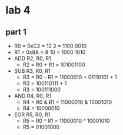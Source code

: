 # lab 4

## part 1

- R0 = 0xC2 = 12 2 = 1100 0010
- R1 = 0x8A = 8 10 = 1000 1010
- ADD R2, R0, R1
  - R2 = R0 + R1 = 101001100
- SUB R3, R0, R1
  - R3 = R0 - R1 = 11000010 + 01110101 + 1
  - R3 = 100110111 + 1
  - R3 = 100111000
- AND R4, R0, R1
  - R4 = R0 & R1 = 11000010 & 10001010
  - R4 = 10000010
- EOR R5, R0, R1
  - R5 = R0 ^ R1 = 11000010 ^ 10001010
  - R5 = 01001000

